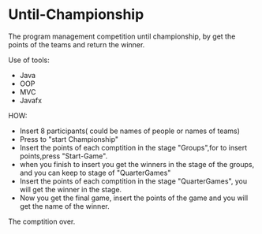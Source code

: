 # Until-Championship
The program management competition until championship,
by get the points of the teams and return the winner. 

Use of tools:
* Java
* OOP
* MVC
* Javafx

HOW:
* Insert 8 participants( could be names of people or names of teams)
* Press to "start Championship"
* Insert the points of each comptition in the stage "Groups",for to insert points,press "Start-Game".
* when you finish to insert you get the winners in the stage of the groups, and you can keep to stage of "QuarterGames"
* Insert the points of each comptition in the stage "QuarterGames", you will get the winner in the stage.
* Now you get the final game, insert the points of the game and you will get the name of the winner.

The comptition over.
